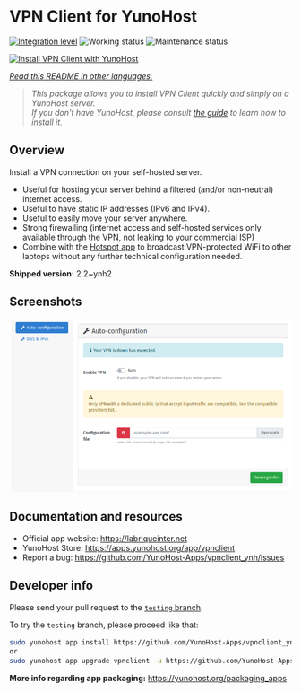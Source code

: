 <!--
N.B.: This README was automatically generated by <https://github.com/YunoHost/apps/tree/master/tools/readme_generator>
It shall NOT be edited by hand.
-->

# VPN Client for YunoHost

[![Integration level](https://dash.yunohost.org/integration/vpnclient.svg)](https://dash.yunohost.org/appci/app/vpnclient) ![Working status](https://ci-apps.yunohost.org/ci/badges/vpnclient.status.svg) ![Maintenance status](https://ci-apps.yunohost.org/ci/badges/vpnclient.maintain.svg)

[![Install VPN Client with YunoHost](https://install-app.yunohost.org/install-with-yunohost.svg)](https://install-app.yunohost.org/?app=vpnclient)

*[Read this README in other languages.](./ALL_README.md)*

> *This package allows you to install VPN Client quickly and simply on a YunoHost server.*  
> *If you don't have YunoHost, please consult [the guide](https://yunohost.org/install) to learn how to install it.*

## Overview

Install a VPN connection on your self-hosted server.
* Useful for hosting your server behind a filtered (and/or non-neutral) internet access.
* Useful to have static IP addresses (IPv6 and IPv4).
* Useful to easily move your server anywhere.
* Strong firewalling (internet access and self-hosted services only available through the VPN, not leaking to your commercial ISP)
* Combine with the [Hotspot app](https://github.com/YunoHost-Apps/hotspot_ynh) to broadcast VPN-protected WiFi to other laptops without any further technical configuration needed.



**Shipped version:** 2.2~ynh2

## Screenshots

![Screenshot of VPN Client](./doc/screenshots/vpnclient.png)

## Documentation and resources

- Official app website: <https://labriqueinter.net>
- YunoHost Store: <https://apps.yunohost.org/app/vpnclient>
- Report a bug: <https://github.com/YunoHost-Apps/vpnclient_ynh/issues>

## Developer info

Please send your pull request to the [`testing` branch](https://github.com/YunoHost-Apps/vpnclient_ynh/tree/testing).

To try the `testing` branch, please proceed like that:

```bash
sudo yunohost app install https://github.com/YunoHost-Apps/vpnclient_ynh/tree/testing --debug
or
sudo yunohost app upgrade vpnclient -u https://github.com/YunoHost-Apps/vpnclient_ynh/tree/testing --debug
```

**More info regarding app packaging:** <https://yunohost.org/packaging_apps>
